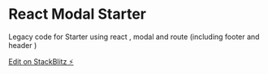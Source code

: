 # React Modal Starter

Legacy code for Starter using react , modal and route (including footer and header )

[Edit on StackBlitz ⚡️](https://stackblitz.com/edit/react-modals-dksjgp)

